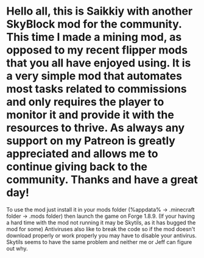 # Hello all, this is Saikkiy with another SkyBlock mod for the community. This time I made a mining mod, as opposed to my recent flipper mods that you all have enjoyed using. It is a very simple mod that automates most tasks related to commissions and only requires the player to monitor it and provide it with the resources to thrive. As always any support on my Patreon is greatly appreciated and allows me to continue giving back to the community. Thanks and have a great day!
To use the mod just install it in your mods folder (%appdata% -> .minecraft folder -> .mods folder) then launch the game on Forge 1.8.9. (If your having a hard time with the mod not running it may be Skytils, as it has bugged the mod for some) Antiviruses also like to break the code so if the mod doesn't download properly or work properly you may have to disable your antivirus. Skytils seems to have the same problem and neither me or Jeff can figure out why.
